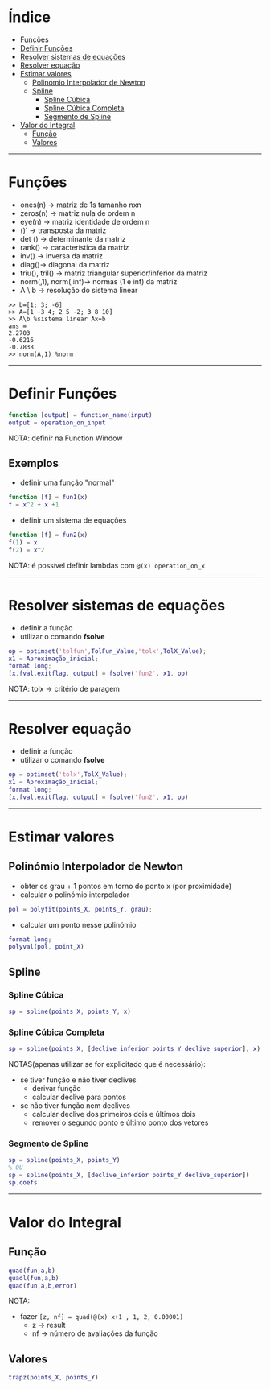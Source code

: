 # Índice

* [Funções](#Funções)
* [Definir Funções](#Definir-Funções)
* [Resolver sistemas de equações](#Resolver-sistemas-de-equações)
* [Resolver equação](#Resolver-equação)
* [Estimar valores](#Estimar-valores)
  * [Polinómio Interpolador de Newton](#Polinómio-Interpolador-de-Newton)
  * [Spline](#Spline)
    * [Spline Cúbica](#Spline-Cúbica)
    * [Spline Cúbica Completa](#Spline-Cúbica-Completa)
    * [Segmento de Spline](#Segmento-de-Spline)
* [Valor do Integral](#Valor-de-Integral)
  * [Função](#Função)
  * [Valores](#Valores)

- - - -

# Funções
* ones(n) -> matriz de 1s tamanho nxn
* zeros(n) -> matriz nula de ordem n
* eye(n) -> matriz identidade de ordem n
* ()’ -> transposta da matriz
* det () -> determinante da matriz
* rank() -> característica da matriz
* inv() -> inversa da matriz
* diag()-> diagonal da matriz
* triu(), tril() -> matriz triangular superior/inferior da matriz
* norm(,1), norm(,inf)-> normas (1 e inf) da matriz
* A \ b -> resolução do sistema linear

```
>> b=[1; 3; -6]
>> A=[1 -3 4; 2 5 -2; 3 8 10]
>> A\b %sistema linear Ax=b
ans =
2.2703
-0.6216
-0.7838
>> norm(A,1) %norm
```

- - - -

# Definir Funções
```Matlab
function [output] = function_name(input)
output = operation_on_input
```
NOTA: definir na Function Window

## Exemplos
* definir uma função "normal"
```Matlab
function [f] = fun1(x)
f = x^2 + x +1
```
* definir um sistema de equações
```Matlab
function [f] = fun2(x)
f(1) = x
f(2) = x^2
```

NOTA: é possível definir lambdas com `@(x) operation_on_x`

- - - -

# Resolver sistemas de equações
* definir a função
* utilizar o comando **fsolve**
```Matlab
op = optimset('tolfun',TolFun_Value,'tolx',TolX_Value);
x1 = Aproximação_inicial;
format long;
[x,fval,exitflag, output] = fsolve('fun2', x1, op)
```
NOTA: tolx -> critério de paragem

- - - -

# Resolver equação
* definir a função
* utilizar o comando **fsolve**
```Matlab
op = optimset('tolx',TolX_Value);
x1 = Aproximação_inicial;
format long;
[x,fval,exitflag, output] = fsolve('fun2', x1, op)
```
- - - -

# Estimar valores
## Polinómio Interpolador de Newton
* obter os grau + 1 pontos em torno do ponto x (por proximidade)
* calcular o polinómio interpolador
```Matlab
pol = polyfit(points_X, points_Y, grau);
```
* calcular um ponto nesse polinómio
```Matlab
format long;
polyval(pol, point_X)
```

## Spline
### Spline Cúbica
```Matlab
sp = spline(points_X, points_Y, x)
```

### Spline Cúbica Completa
```Matlab
sp = spline(points_X, [declive_inferior points_Y declive_superior], x)
```

NOTAS(apenas utilizar se for explicitado que é necessário):
* se tiver função e não tiver declives
  * derivar função
  * calcular declive para pontos
* se não tiver função nem declives
  * calcular declive dos primeiros dois e últimos dois
  * remover o segundo ponto e último ponto dos vetores

### Segmento de Spline
```Matlab
sp = spline(points_X, points_Y)
% OU
sp = spline(points_X, [declive_inferior points_Y declive_superior])
sp.coefs
```

- - - -

# Valor do Integral

## Função
```matlab
quad(fun,a,b)
quadl(fun,a,b)
quad(fun,a,b,error)
```
NOTA:
* fazer `[z, nf] = quad(@(x) x+1 , 1, 2, 0.00001)`
  * z -> result
  * nf -> número de avaliações da função

## Valores
```matlab
trapz(points_X, points_Y)
```
